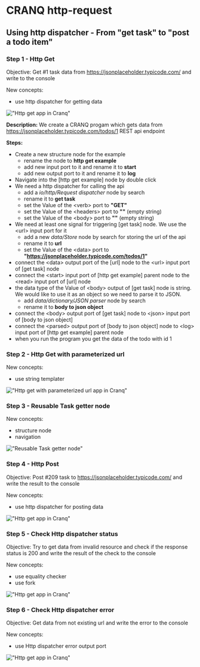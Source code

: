 # CRANQ http-request

## Using http dispatcher - From "get task" to "post a todo item"

### Step 1 - Http Get

Objective: Get #1 task data from https://jsonplaceholder.typicode.com/ and write to the console

New concepts:

- use http dispatcher for getting data

!["Http get app in Cranq"](./http_request_1.png)

**Description:**
We create a CRANQ progam which gets data from https://jsonplaceholder.typicode.com/todos/1 REST api endpoint

**Steps:**

- Create a new structure node for the example
  - rename the node to **http get example**
  - add new input port to it and rename it to **start**
  - add new output port to it and rename it to **log**
- Navigate into the [http get example] node by double click
- We need a http dispatcher for calling the api
  - add a _io/http/Request dispatcher_ node by search
  - rename it to **get task**
  - set the Value of the &lt;verb&gt; port to **"GET"**
  - set the Value of the &lt;headers&gt; port to **""** (empty string)
  - set the Value of the &lt;body&gt; port to **""** (empty string)
- We need at least one signal for triggering [get task] node. We use the &lt;url&gt; input port for it
  - add a new _data/Store_ node by search for storing the url of the api
  - rename it to **url**
  - set the Value of the &lt;data&gt; port to **"https://jsonplaceholder.typicode.com/todos/1"**
- connect the &lt;data&gt; output port of the [url] node to the &lt;url&gt; input port of [get task] node
- connect the &lt;start&gt; input port of [http get example] parent node to the &lt;read&gt; input port of [url] node
- the data type of the Value of &lt;body&gt; output of [get task] node is string. We would like to use it as an object so we need to parse it to JSON.
  - add _data/dictionary/JSON parser_ node by search
  - rename it to **body to json object**
- connect the &lt;body&gt; output port of [get task] node to &lt;json&gt; input port of [body to json object]
- connect the &lt;parsed&gt; output port of [body to json object] node to &lt;log&gt; input port of [http get example] parent node
- when you run the program you get the data of the todo with id 1

### Step 2 - Http Get with parameterized url

New concepts:

- use string templater

!["Http get with parameterized url app in Cranq"](./http_request_2.png)

### Step 3 - Reusable Task getter node

New concepts:

- structure node
- navigation

!["Reusable Task getter node"](./http_request_3.png)

### Step 4 - Http Post

Objective: Post #209 task to https://jsonplaceholder.typicode.com/ and write the result to the console

New concepts:

- use http dispatcher for posting data

!["Http get app in Cranq"](./http_request_4.png)

### Step 5 - Check Http dispatcher status

Objective: Try to get data from invalid resource and check if the response status is 200 and write the result of the check to the console

New concepts:

- use equality checker
- use fork

!["Http get app in Cranq"](./http_request_5.png)

### Step 6 - Check Http dispatcher error

Objective: Get data from not existing url and write the error to the console

New concepts:

- use Http dispatcher error output port

!["Http get app in Cranq"](./http_request_6.png)
